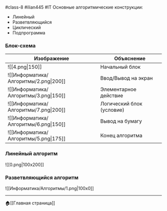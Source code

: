 #class-8 #ilian445 #IT
Основные алгоритмические конструкции:
- Линейный
- Разветвляющийся
- Циклический
- Подпрограмма
### Блок-схема
| Изображение                           | Объяснение                |
| ------------------------------------- | ------------------------- |
| ![[4.png\|150]]                       | Начальный блок            |
| ![[Информатика/Алгоритмы/2.png\|200]] | Ввод/Вывод на экран       |
| ![[Информатика/Алгоритмы/3.png\|150]] | Элементарное действие     |
| ![[Информатика/Алгоритмы/7.png\|200]] | Логический блок (условие) |
| ![[Информатика/Алгоритмы/6.png\|150]] | Вывод на бумагу           |
| ![[Информатика/Алгоритмы/5.png\|175]] | Конец алгоритма           |
### Линейный алгоритм
![[0.png|100x200]]

### Разветвляющийся алгоритм
![[Информатика/Алгоритмы/1.png|100x0]]

---
🏠[[Главная страница]]